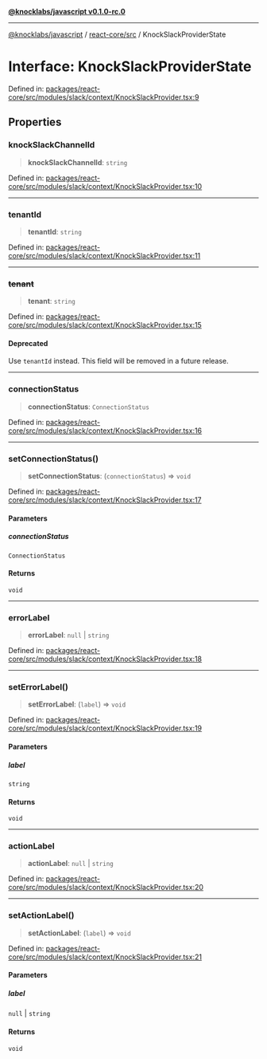 [**@knocklabs/javascript v0.1.0-rc.0**](../../../README.md)

***

[@knocklabs/javascript](../../../modules.md) / [react-core/src](../README.md) / KnockSlackProviderState

# Interface: KnockSlackProviderState

Defined in: [packages/react-core/src/modules/slack/context/KnockSlackProvider.tsx:9](https://github.com/knocklabs/javascript/blob/main/packages/react-core/src/modules/slack/context/KnockSlackProvider.tsx#L9)

## Properties

### knockSlackChannelId

> **knockSlackChannelId**: `string`

Defined in: [packages/react-core/src/modules/slack/context/KnockSlackProvider.tsx:10](https://github.com/knocklabs/javascript/blob/main/packages/react-core/src/modules/slack/context/KnockSlackProvider.tsx#L10)

***

### tenantId

> **tenantId**: `string`

Defined in: [packages/react-core/src/modules/slack/context/KnockSlackProvider.tsx:11](https://github.com/knocklabs/javascript/blob/main/packages/react-core/src/modules/slack/context/KnockSlackProvider.tsx#L11)

***

### ~~tenant~~

> **tenant**: `string`

Defined in: [packages/react-core/src/modules/slack/context/KnockSlackProvider.tsx:15](https://github.com/knocklabs/javascript/blob/main/packages/react-core/src/modules/slack/context/KnockSlackProvider.tsx#L15)

#### Deprecated

Use `tenantId` instead. This field will be removed in a future release.

***

### connectionStatus

> **connectionStatus**: `ConnectionStatus`

Defined in: [packages/react-core/src/modules/slack/context/KnockSlackProvider.tsx:16](https://github.com/knocklabs/javascript/blob/main/packages/react-core/src/modules/slack/context/KnockSlackProvider.tsx#L16)

***

### setConnectionStatus()

> **setConnectionStatus**: (`connectionStatus`) => `void`

Defined in: [packages/react-core/src/modules/slack/context/KnockSlackProvider.tsx:17](https://github.com/knocklabs/javascript/blob/main/packages/react-core/src/modules/slack/context/KnockSlackProvider.tsx#L17)

#### Parameters

##### connectionStatus

`ConnectionStatus`

#### Returns

`void`

***

### errorLabel

> **errorLabel**: `null` \| `string`

Defined in: [packages/react-core/src/modules/slack/context/KnockSlackProvider.tsx:18](https://github.com/knocklabs/javascript/blob/main/packages/react-core/src/modules/slack/context/KnockSlackProvider.tsx#L18)

***

### setErrorLabel()

> **setErrorLabel**: (`label`) => `void`

Defined in: [packages/react-core/src/modules/slack/context/KnockSlackProvider.tsx:19](https://github.com/knocklabs/javascript/blob/main/packages/react-core/src/modules/slack/context/KnockSlackProvider.tsx#L19)

#### Parameters

##### label

`string`

#### Returns

`void`

***

### actionLabel

> **actionLabel**: `null` \| `string`

Defined in: [packages/react-core/src/modules/slack/context/KnockSlackProvider.tsx:20](https://github.com/knocklabs/javascript/blob/main/packages/react-core/src/modules/slack/context/KnockSlackProvider.tsx#L20)

***

### setActionLabel()

> **setActionLabel**: (`label`) => `void`

Defined in: [packages/react-core/src/modules/slack/context/KnockSlackProvider.tsx:21](https://github.com/knocklabs/javascript/blob/main/packages/react-core/src/modules/slack/context/KnockSlackProvider.tsx#L21)

#### Parameters

##### label

`null` | `string`

#### Returns

`void`
